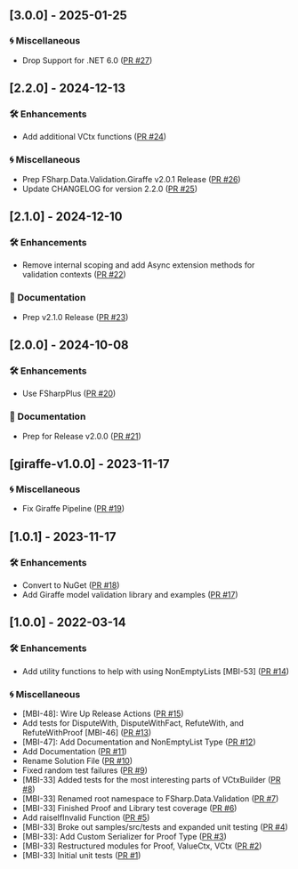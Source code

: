 ## [3.0.0] - 2025-01-25

### <!-- 5 -->🌀 Miscellaneous

- Drop Support for .NET 6.0 ([PR #27](https://github.com/mta-solutions/fsharp-data-validation/pull/27))

## [2.2.0] - 2024-12-13

### <!-- 1 -->🛠️ Enhancements

- Add additional VCtx functions ([PR #24](https://github.com/mta-solutions/fsharp-data-validation/pull/24))

### <!-- 5 -->🌀 Miscellaneous

- Prep FSharp.Data.Validation.Giraffe v2.0.1 Release ([PR #26](https://github.com/mta-solutions/fsharp-data-validation/pull/26))
- Update CHANGELOG for version 2.2.0 ([PR #25](https://github.com/mta-solutions/fsharp-data-validation/pull/25))

## [2.1.0] - 2024-12-10

### <!-- 1 -->🛠️ Enhancements

- Remove internal scoping and add Async extension methods for validation contexts ([PR #22](https://github.com/mta-solutions/fsharp-data-validation/pull/22))

### <!-- 4 -->📝 Documentation

- Prep v2.1.0 Release ([PR #23](https://github.com/mta-solutions/fsharp-data-validation/pull/23))

## [2.0.0] - 2024-10-08

### <!-- 1 -->🛠️ Enhancements

- Use FSharpPlus ([PR #20](https://github.com/mta-solutions/fsharp-data-validation/pull/20))

### <!-- 4 -->📝 Documentation

- Prep for Release v2.0.0 ([PR #21](https://github.com/mta-solutions/fsharp-data-validation/pull/21))

## [giraffe-v1.0.0] - 2023-11-17

### <!-- 5 -->🌀 Miscellaneous

- Fix Giraffe Pipeline ([PR #19](https://github.com/mta-solutions/fsharp-data-validation/pull/19))

## [1.0.1] - 2023-11-17

### <!-- 1 -->🛠️ Enhancements

- Convert to NuGet ([PR #18](https://github.com/mta-solutions/fsharp-data-validation/pull/18))
- Add Giraffe model validation library and examples ([PR #17](https://github.com/mta-solutions/fsharp-data-validation/pull/17))

## [1.0.0] - 2022-03-14

### <!-- 1 -->🛠️ Enhancements

- Add utility functions to help with using NonEmptyLists [MBI-53] ([PR #14](https://github.com/mta-solutions/fsharp-data-validation/pull/14))

### <!-- 5 -->🌀 Miscellaneous

- [MBI-48]: Wire Up Release Actions ([PR #15](https://github.com/mta-solutions/fsharp-data-validation/pull/15))
- Add tests for DisputeWith, DisputeWithFact, RefuteWith, and RefuteWithProof [MBI-46] ([PR #13](https://github.com/mta-solutions/fsharp-data-validation/pull/13))
- [MBI-47]: Add Documentation and NonEmptyList Type ([PR #12](https://github.com/mta-solutions/fsharp-data-validation/pull/12))
- Add Documentation ([PR #11](https://github.com/mta-solutions/fsharp-data-validation/pull/11))
- Rename Solution File ([PR #10](https://github.com/mta-solutions/fsharp-data-validation/pull/10))
- Fixed random test failures ([PR #9](https://github.com/mta-solutions/fsharp-data-validation/pull/9))
- [MBI-33] Added tests for the most interesting parts of VCtxBuilder ([PR #8](https://github.com/mta-solutions/fsharp-data-validation/pull/8))
- [MBI-33] Renamed root namespace to FSharp.Data.Validation ([PR #7](https://github.com/mta-solutions/fsharp-data-validation/pull/7))
- [MBI-33] Finished Proof and Library test coverage ([PR #6](https://github.com/mta-solutions/fsharp-data-validation/pull/6))
- Add raiseIfInvalid Function ([PR #5](https://github.com/mta-solutions/fsharp-data-validation/pull/5))
- [MBI-33] Broke out samples/src/tests and expanded unit testing ([PR #4](https://github.com/mta-solutions/fsharp-data-validation/pull/4))
- [MBI-33]: Add Custom Serializer for Proof Type ([PR #3](https://github.com/mta-solutions/fsharp-data-validation/pull/3))
- [MBI-33] Restructured modules for Proof, ValueCtx, VCtx ([PR #2](https://github.com/mta-solutions/fsharp-data-validation/pull/2))
- [MBI-33] Initial unit tests ([PR #1](https://github.com/mta-solutions/fsharp-data-validation/pull/1))


